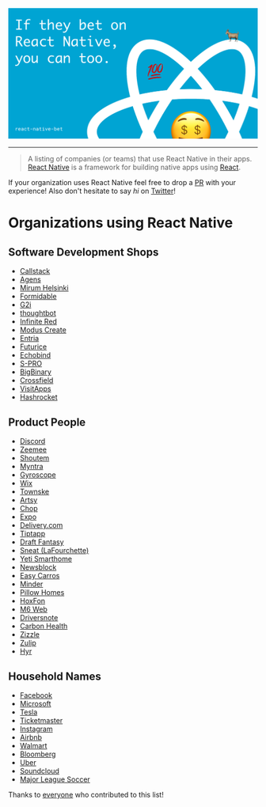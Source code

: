 <center>
  <img src="./Artwork.png" />
</center>

---

>A listing of companies (or teams) that use React Native in their apps. [React Native](https://facebook.github.io/react-native/) is a framework for building native apps using [React](https://facebook.github.io/react/).

If your organization uses React Native feel free to drop a [PR](https://github.com/datwheat/react-native-bet/pull/new/master) with your experience! Also don't hesitate to say _hi_ on [Twitter](https://twitter.com/datwheat)!

# Organizations using React Native

## Software Development Shops

- [Callstack](https://blog.callstack.io/write-react-native-apps-in-2017-style-with-mobx-e2dffc209fcb)
- [Agens](https://agens.no/)
- [Mirum Helsinki](https://www.mirumagency.com/helsinki)
- [Formidable](https://www.youtube.com/watch?v=FbAPw8RUEmA&t=809s)
- [G2i](http://www.g2idev.com)
- [thoughtbot](https://thoughtbot.com/services/react-native)
- [Infinite Red](https://shift.infinite.red/unveiling-ignite-2-d27d772c4959)
- [Modus Create](http://www.moduscreate.com)
- [Entria](https://www.entria.com.br/)
- [Futurice](http://getpepperoni.com/)
- [Echobind](https://echobind.com/blog/betting-on-react-native/)
- [S-PRO](http://s-pro.io/)
- [BigBinary](http://www.bigbinary.com/)
- [Crossfield](http://www.crossfield.com/)
- [VisitApps](https://www.visitapps.com/)
- [Hashrocket](https://hashrocket.com/blog/posts/tips-and-tricks-from-integrating-react-native-with-existing-native-apps)

## Product People

- [Discord](https://discord.engineering/react-native-deep-dive-91fd5e949933#.5jnqftgof)
- [Zeemee](https://zeemee.engineering/react-native-on-android-lessons-learned-99fee8f1d390)
- [Shoutem](https://blog.shoutem.com/brief-history-react-native/)
- [Myntra](https://medium.com/myntra-engineering/updating-apps-on-the-fly-aab40c26fac2)
- [Gyroscope](https://blog.gyrosco.pe/building-the-app-1dac1a97d253)
- [Wix](https://www.youtube.com/watch?v=abSNo2P9mMM)
- [Townske](https://hackernoon.com/townske-app-in-react-native-6ad557de7a7c)
- [Artsy](https://artsy.github.io/series/react-native-at-artsy/)
- [Chop](http://blog.getchop.io/2016/10/13/how-we-built-chop/)
- [Expo](https://blog.expo.io/sketch-a-playground-for-react-native-16b2401f44a2)
- [Delivery.com](https://medium.com/delivery-com-engineering/react-native-in-an-existing-ios-app-delivered-874ba95a3c52#.37qruw6ck)
- [Tiptapp](http://tiptapp.se/)
- [Draft Fantasy](https://draftfantasyfootball.co.uk/)
- [Sneat (LaFourchette)](http://www.sneat.fr/)
- [Yeti Smarthome](https://medium.com/react-native-development/developing-beyond-the-screen-9af812b96724)
- [Newsblock](https://newsblock.io)
- [Easy Carros](https://easycarros.com)
- [Minder](http://www.minderme.co)
- [Pillow Homes](https://www.pillowhomes.com/)
- [HoxFon](https://www.hoxfon.com)
- [M6 Web](http://tech.m6web.fr/get-brownfield-react-native-app-built-on-demand/)
- [Driversnote](https://www.driversnote.com/)
- [Carbon Health](https://www.carbonhealth.com/)
- [Zizzle](http://zizzle.io)
- [Zulip](https://zulip.org)
- [Hyr](https://hyr.work)

## Household Names

- [Facebook](https://code.facebook.com/posts/895897210527114/dive-into-react-native-performance/)
- [Microsoft](https://microsoft.github.io/reactxp/blog/2017/04/06/introducing-reactxp.html)
- [Tesla](https://gist.github.com/timdorr/35c95d0037c5334d143b49c25db303c9)
- [Ticketmaster](https://www.youtube.com/watch?v=PpXam6w-Yd8)
- [Instagram](https://engineering.instagram.com/react-native-at-instagram-dd828a9a90c7#.3h4wir4zr)
- [Airbnb](https://www.youtube.com/watch?v=tUfgQtmG3R0)
- [Walmart](https://medium.com/walmartlabs/react-native-at-walmartlabs-cdd140589560#.ueonqqloc)
- [Bloomberg](https://www.techatbloomberg.com/blog/bloomberg-used-react-native-develop-new-consumer-app/)
- [Uber](https://eng.uber.com/ubereats-react-native/)
- [Soundcloud](https://developers.soundcloud.com/blog/react-native-at-soundcloud)
- [Major League Soccer](https://labs.mlssoccer.com/)

Thanks to [everyone](https://github.com/datwheat/react-native-bet/graphs/contributors) who contributed to this list!
